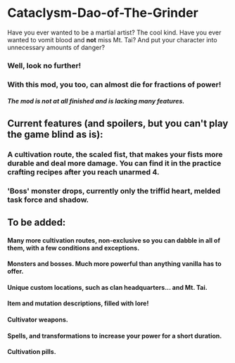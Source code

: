 # Cataclysm-Dao-of-The-Grinder
Have you ever wanted to be a martial artist? The cool kind. Have you ever wanted to vomit blood and **not** miss Mt. Tai? And put your character into unnecessary amounts of danger?
### Well, look no further!
### With this mod, you too, can almost die for fractions of power!

##### The mod is not at all finished and is lacking many features.

## Current features (and spoilers, but you can't play the game blind as is):

### A cultivation route, the scaled fist, that makes your fists more durable and deal more damage. You can find it in the practice crafting recipes after you reach unarmed 4.
### 'Boss' monster drops, currently only the triffid heart, melded task force and shadow.

## To be added:

#### Many more cultivation routes, non-exclusive so you can dabble in all of them, with a few conditions and exceptions.
#### Monsters and bosses. Much more powerful than anything vanilla has to offer.
#### Unique custom locations, such as clan headquarters... and Mt. Tai.
#### Item and mutation descriptions, filled with lore!
#### Cultivator weapons.
#### Spells, and transformations to increase your power for a short duration.
#### Cultivation pills.

